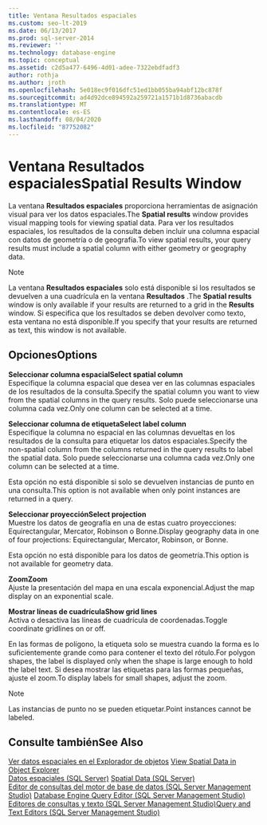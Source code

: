 ```yaml
---
title: Ventana Resultados espaciales
ms.custom: seo-lt-2019
ms.date: 06/13/2017
ms.prod: sql-server-2014
ms.reviewer: ''
ms.technology: database-engine
ms.topic: conceptual
ms.assetid: c2d5a477-6496-4d01-adee-7322ebdfadf3
author: rothja
ms.author: jroth
ms.openlocfilehash: 5e018ec9f016dfc51ed1bb055ba94abf12bc878f
ms.sourcegitcommit: ad4d92dce894592a259721a1571b1d8736abacdb
ms.translationtype: MT
ms.contentlocale: es-ES
ms.lasthandoff: 08/04/2020
ms.locfileid: "87752082"
---
```

# <a name="spatial-results-window"></a><span data-ttu-id="6c677-102">Ventana Resultados espaciales</span><span class="sxs-lookup"><span data-stu-id="6c677-102">Spatial Results Window</span></span>
  <span data-ttu-id="6c677-103">La ventana **Resultados espaciales** proporciona herramientas de asignación visual para ver los datos espaciales.</span><span class="sxs-lookup"><span data-stu-id="6c677-103">The **Spatial results** window provides visual mapping tools for viewing spatial data.</span></span> <span data-ttu-id="6c677-104">Para ver los resultados espaciales, los resultados de la consulta deben incluir una columna espacial con datos de geometría o de geografía.</span><span class="sxs-lookup"><span data-stu-id="6c677-104">To view spatial results, your query results must include a spatial column with either geometry or geography data.</span></span>  
  
> [!NOTE]  
>  <span data-ttu-id="6c677-105">La ventana **Resultados espaciales** solo está disponible si los resultados se devuelven a una cuadrícula en la ventana **Resultados** .</span><span class="sxs-lookup"><span data-stu-id="6c677-105">The **Spatial results** window is only available if your results are returned to a grid in the **Results** window.</span></span> <span data-ttu-id="6c677-106">Si especifica que los resultados se deben devolver como texto, esta ventana no está disponible.</span><span class="sxs-lookup"><span data-stu-id="6c677-106">If you specify that your results are returned as text, this window is not available.</span></span>  
  
## <a name="options"></a><span data-ttu-id="6c677-107">Opciones</span><span class="sxs-lookup"><span data-stu-id="6c677-107">Options</span></span>  
 <span data-ttu-id="6c677-108">**Seleccionar columna espacial**</span><span class="sxs-lookup"><span data-stu-id="6c677-108">**Select spatial column**</span></span>  
 <span data-ttu-id="6c677-109">Especifique la columna espacial que desea ver en las columnas espaciales de los resultados de la consulta.</span><span class="sxs-lookup"><span data-stu-id="6c677-109">Specify the spatial column you want to view from the spatial columns in the query results.</span></span> <span data-ttu-id="6c677-110">Solo puede seleccionarse una columna cada vez.</span><span class="sxs-lookup"><span data-stu-id="6c677-110">Only one column can be selected at a time.</span></span>  
  
 <span data-ttu-id="6c677-111">**Seleccionar columna de etiqueta**</span><span class="sxs-lookup"><span data-stu-id="6c677-111">**Select label column**</span></span>  
 <span data-ttu-id="6c677-112">Especifique la columna no espacial en las columnas devueltas en los resultados de la consulta para etiquetar los datos espaciales.</span><span class="sxs-lookup"><span data-stu-id="6c677-112">Specify the non-spatial column from the columns returned in the query results to label the spatial data.</span></span> <span data-ttu-id="6c677-113">Solo puede seleccionarse una columna cada vez.</span><span class="sxs-lookup"><span data-stu-id="6c677-113">Only one column can be selected at a time.</span></span>  
  
 <span data-ttu-id="6c677-114">Esta opción no está disponible si solo se devuelven instancias de punto en una consulta.</span><span class="sxs-lookup"><span data-stu-id="6c677-114">This option is not available when only point instances are returned in a query.</span></span>  
  
 <span data-ttu-id="6c677-115">**Seleccionar proyección**</span><span class="sxs-lookup"><span data-stu-id="6c677-115">**Select projection**</span></span>  
 <span data-ttu-id="6c677-116">Muestre los datos de geografía en una de estas cuatro proyecciones: Equirectangular, Mercator, Robinson o Bonne.</span><span class="sxs-lookup"><span data-stu-id="6c677-116">Display geography data in one of four projections: Equirectangular, Mercator, Robinson, or Bonne.</span></span>  
  
 <span data-ttu-id="6c677-117">Esta opción no está disponible para los datos de geometría.</span><span class="sxs-lookup"><span data-stu-id="6c677-117">This option is not available for geometry data.</span></span>  
  
 <span data-ttu-id="6c677-118">**Zoom**</span><span class="sxs-lookup"><span data-stu-id="6c677-118">**Zoom**</span></span>  
 <span data-ttu-id="6c677-119">Ajuste la presentación del mapa en una escala exponencial.</span><span class="sxs-lookup"><span data-stu-id="6c677-119">Adjust the map display on an exponential scale.</span></span>  
  
 <span data-ttu-id="6c677-120">**Mostrar líneas de cuadrícula**</span><span class="sxs-lookup"><span data-stu-id="6c677-120">**Show grid lines**</span></span>  
 <span data-ttu-id="6c677-121">Activa o desactiva las líneas de cuadrícula de coordenadas.</span><span class="sxs-lookup"><span data-stu-id="6c677-121">Toggle coordinate gridlines on or off.</span></span>  
  
 <span data-ttu-id="6c677-122">En las formas de polígono, la etiqueta solo se muestra cuando la forma es lo suficientemente grande como para contener el texto del rótulo.</span><span class="sxs-lookup"><span data-stu-id="6c677-122">For polygon shapes, the label is displayed only when the shape is large enough to hold the label text.</span></span> <span data-ttu-id="6c677-123">Si desea mostrar las etiquetas para las formas pequeñas, ajuste el zoom.</span><span class="sxs-lookup"><span data-stu-id="6c677-123">To display labels for small shapes, adjust the zoom.</span></span>  
  
> [!NOTE]  
>  <span data-ttu-id="6c677-124">Las instancias de punto no se pueden etiquetar.</span><span class="sxs-lookup"><span data-stu-id="6c677-124">Point instances cannot be labeled.</span></span>  
  
## <a name="see-also"></a><span data-ttu-id="6c677-125">Consulte también</span><span class="sxs-lookup"><span data-stu-id="6c677-125">See Also</span></span>  
 <span data-ttu-id="6c677-126">[Ver datos espaciales en el Explorador de objetos](view-spatial-data-in-object-explorer.md) </span><span class="sxs-lookup"><span data-stu-id="6c677-126">[View Spatial Data in Object Explorer](view-spatial-data-in-object-explorer.md) </span></span>  
 <span data-ttu-id="6c677-127">[Datos espaciales &#40;SQL Server&#41;](../spatial/spatial-data-sql-server.md) </span><span class="sxs-lookup"><span data-stu-id="6c677-127">[Spatial Data &#40;SQL Server&#41;](../spatial/spatial-data-sql-server.md) </span></span>  
 <span data-ttu-id="6c677-128">[Editor de consultas del motor de base de datos &#40;SQL Server Management Studio&#41;](database-engine-query-editor-sql-server-management-studio.md) </span><span class="sxs-lookup"><span data-stu-id="6c677-128">[Database Engine Query Editor &#40;SQL Server Management Studio&#41;](database-engine-query-editor-sql-server-management-studio.md) </span></span>  
 [<span data-ttu-id="6c677-129">Editores de consultas y texto &#40;SQL Server Management Studio&#41;</span><span class="sxs-lookup"><span data-stu-id="6c677-129">Query and Text Editors &#40;SQL Server Management Studio&#41;</span></span>](query-and-text-editors-sql-server-management-studio.md)  
  
  
